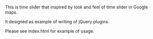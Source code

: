 This is time slider that inspired by look and feel of time slider in Google maps.

It designed as example of writing of jQuery plugins.

Please see index.html for example of usage.
